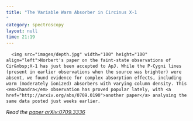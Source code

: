 ```yaml
---
title: "The Variable Warm Absorber in Circinus X-1
"
category: spectroscopy
layout: null
time: 21:19
---
```

<!-- converted from blosxom format post using convert.pl dkg 22.1.2022 -->
<!-- created by convert.pl on Mon Jan 30 23:12:13 EST 2012 -->
<!-- converted from ../2007/09/variable-warm-absorber-in-circinus-x-1.html -->
<!-- Post timestamp Tuesday, September 25, 2007 5:19 AM -->
<!-- touch -t 20070925519 -->
<!-- Labels: 2007, chandra, papers -->
      <img src="images/depth.jpg" width="100" height="100" align="left">Norbert's paper on the faint-state observations of Cir&nbsp;X-1 has just been accepted to ApJ. While the P-Cygni lines (present in earlier observations when the source was brighter) were absent, we found evidence for complex absorption effects, including warm (moderately ionized) absorbers with varying column density. This <em>Chandra</em> observation has proved popular lately, with <a href="http://arxiv.org/abs/0709.0190">another paper</a> analysing the same data posted just weeks earlier.
<p>
<em>Read the <a href="http://arxiv.org/abs/0709.3336">paper arXiv:0709.3336</a></em>
